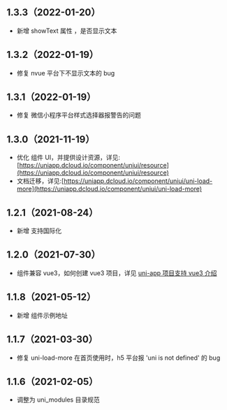 ## 1.3.3（2022-01-20）

-   新增 showText 属性 ，是否显示文本

## 1.3.2（2022-01-19）

-   修复 nvue 平台下不显示文本的 bug

## 1.3.1（2022-01-19）

-   修复 微信小程序平台样式选择器报警告的问题

## 1.3.0（2021-11-19）

-   优化 组件 UI，并提供设计资源，详见:[https://uniapp.dcloud.io/component/uniui/resource](https://uniapp.dcloud.io/component/uniui/resource)
-   文档迁移，详见:[https://uniapp.dcloud.io/component/uniui/uni-load-more](https://uniapp.dcloud.io/component/uniui/uni-load-more)

## 1.2.1（2021-08-24）

-   新增 支持国际化

## 1.2.0（2021-07-30）

-   组件兼容 vue3，如何创建 vue3 项目，详见 [uni-app 项目支持 vue3 介绍](https://ask.dcloud.net.cn/article/37834)

## 1.1.8（2021-05-12）

-   新增 组件示例地址

## 1.1.7（2021-03-30）

-   修复 uni-load-more 在首页使用时，h5 平台报 'uni is not defined' 的 bug

## 1.1.6（2021-02-05）

-   调整为 uni_modules 目录规范
